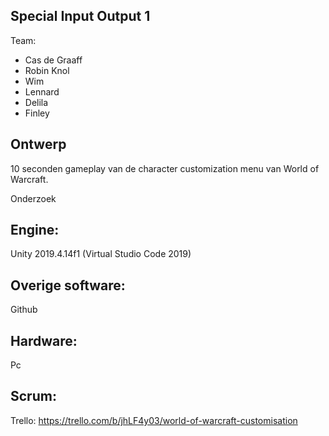 ## Special Input Output 1

Team:

- Cas de Graaff
- Robin Knol
- Wim
- Lennard
- Delila
- Finley

## Ontwerp

10 seconden gameplay van de character customization menu van World of Warcraft.

Onderzoek

## Engine:

Unity 2019.4.14f1 (Virtual Studio Code 2019)
    
## Overige software:

Github

## Hardware:

Pc

## Scrum:

Trello: https://trello.com/b/jhLF4y03/world-of-warcraft-customisation
